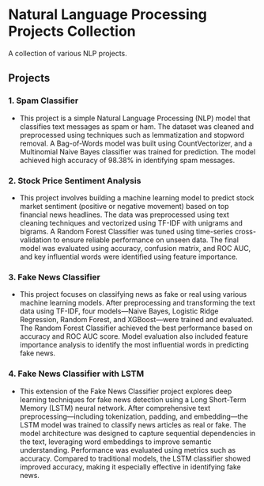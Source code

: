 # Natural Language Processing Projects Collection

A collection of various NLP projects.

## Projects

### 1. Spam Classifier
- This project is a simple Natural Language Processing (NLP) model that classifies text messages as spam or ham. The dataset was cleaned and preprocessed using techniques such as lemmatization and stopword removal. A Bag-of-Words model was built using CountVectorizer, and a Multinomial Naive Bayes classifier was trained for prediction. The model achieved high accuracy of 98.38% in identifying spam messages.


### 2. Stock Price Sentiment Analysis
- This project involves building a machine learning model to predict stock market sentiment (positive or negative movement) based on top financial news headlines. The data was preprocessed using text cleaning techniques and vectorized using TF-IDF with unigrams and bigrams. A Random Forest Classifier was tuned using time-series cross-validation to ensure reliable performance on unseen data. The final model was evaluated using accuracy, confusion matrix, and ROC AUC, and key influential words were identified using feature importance.


### 3. Fake News Classifier
- This project focuses on classifying news as fake or real using various machine learning models. After preprocessing and transforming the text data using TF-IDF, four models—Naive Bayes, Logistic Ridge Regression, Random Forest, and XGBoost—were trained and evaluated. The Random Forest Classifier achieved the best performance based on accuracy and ROC AUC score. Model evaluation also included feature importance analysis to identify the most influential words in predicting fake news.

### 4. Fake News Classifier with LSTM
- This extension of the Fake News Classifier project explores deep learning techniques for fake news detection using a Long Short-Term Memory (LSTM) neural network. After comprehensive text preprocessing—including tokenization, padding, and embedding—the LSTM model was trained to classify news articles as real or fake. The model architecture was designed to capture sequential dependencies in the text, leveraging word embeddings to improve semantic understanding. Performance was evaluated using metrics such as accuracy. Compared to traditional models, the LSTM classifier showed improved accuracy, making it especially effective in identifying fake news.
